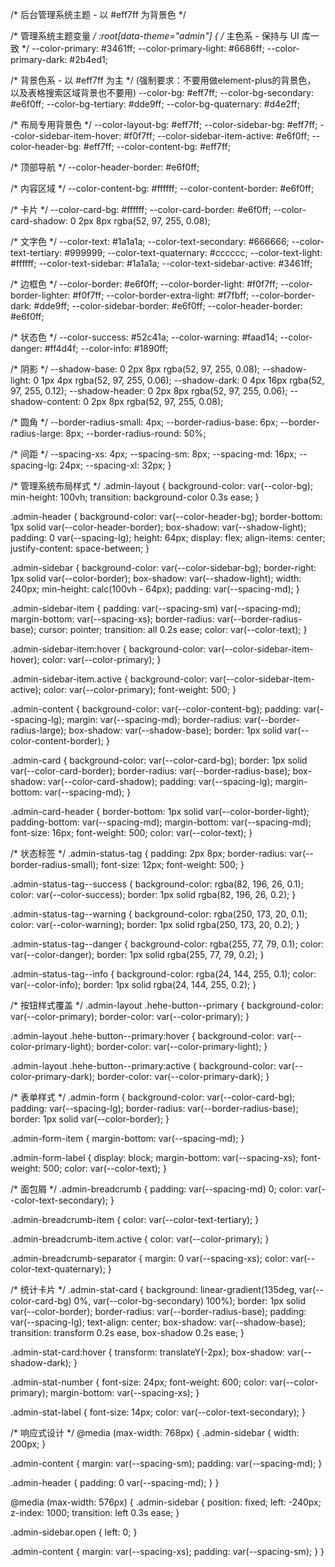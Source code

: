 /* 后台管理系统主题 - 以 #eff7ff 为背景色 */

/* 管理系统主题变量 */
:root[data-theme="admin"] {
  /* 主色系 - 保持与 UI 库一致 */
  --color-primary: #3461ff;
  --color-primary-light: #6686ff;
  --color-primary-dark: #2b4ed1;
  
  /* 背景色系 - 以 #eff7ff 为主 */ (强制要求：不要用做element-plus的背景色， 以及表格搜索区域背景也不要用)
  --color-bg: #eff7ff;
  --color-bg-secondary: #e6f0ff;
  --color-bg-tertiary: #dde9ff;
  --color-bg-quaternary: #d4e2ff;
  
  /* 布局专用背景色 */
  --color-layout-bg: #eff7ff;
  --color-sidebar-bg: #eff7ff;
  --color-sidebar-item-hover: #f0f7ff;
  --color-sidebar-item-active: #e6f0ff;
  --color-header-bg: #eff7ff;
  --color-content-bg: #eff7ff;
  
  /* 顶部导航 */
  --color-header-border: #e6f0ff;
  
  /* 内容区域 */
  --color-content-bg: #ffffff;
  --color-content-border: #e6f0ff;
  
  /* 卡片 */
  --color-card-bg: #ffffff;
  --color-card-border: #e6f0ff;
  --color-card-shadow: 0 2px 8px rgba(52, 97, 255, 0.08);
  
  /* 文字色 */
  --color-text: #1a1a1a;
  --color-text-secondary: #666666;
  --color-text-tertiary: #999999;
  --color-text-quaternary: #cccccc;
  --color-text-light: #ffffff;
  --color-text-sidebar: #1a1a1a;
  --color-text-sidebar-active: #3461ff;
  
  /* 边框色 */
  --color-border: #e6f0ff;
  --color-border-light: #f0f7ff;
  --color-border-lighter: #f0f7ff;
  --color-border-extra-light: #f7fbff;
  --color-border-dark: #dde9ff;
  --color-sidebar-border: #e6f0ff;
  --color-header-border: #e6f0ff;
  
  /* 状态色 */
  --color-success: #52c41a;
  --color-warning: #faad14;
  --color-danger: #ff4d4f;
  --color-info: #1890ff;
  
  /* 阴影 */
  --shadow-base: 0 2px 8px rgba(52, 97, 255, 0.08);
  --shadow-light: 0 1px 4px rgba(52, 97, 255, 0.06);
  --shadow-dark: 0 4px 16px rgba(52, 97, 255, 0.12);
  --shadow-header: 0 2px 8px rgba(52, 97, 255, 0.06);
  --shadow-content: 0 2px 8px rgba(52, 97, 255, 0.08);
  
  /* 圆角 */
  --border-radius-small: 4px;
  --border-radius-base: 6px;
  --border-radius-large: 8px;
  --border-radius-round: 50%;
  
  /* 间距 */
  --spacing-xs: 4px;
  --spacing-sm: 8px;
  --spacing-md: 16px;
  --spacing-lg: 24px;
  --spacing-xl: 32px;
}

/* 管理系统布局样式 */
.admin-layout {
  background-color: var(--color-bg);
  min-height: 100vh;
  transition: background-color 0.3s ease;
}

.admin-header {
  background-color: var(--color-header-bg);
  border-bottom: 1px solid var(--color-header-border);
  box-shadow: var(--shadow-light);
  padding: 0 var(--spacing-lg);
  height: 64px;
  display: flex;
  align-items: center;
  justify-content: space-between;
}

.admin-sidebar {
  background-color: var(--color-sidebar-bg);
  border-right: 1px solid var(--color-border);
  box-shadow: var(--shadow-light);
  width: 240px;
  min-height: calc(100vh - 64px);
  padding: var(--spacing-md);
}

.admin-sidebar-item {
  padding: var(--spacing-sm) var(--spacing-md);
  margin-bottom: var(--spacing-xs);
  border-radius: var(--border-radius-base);
  cursor: pointer;
  transition: all 0.2s ease;
  color: var(--color-text);
}

.admin-sidebar-item:hover {
  background-color: var(--color-sidebar-item-hover);
  color: var(--color-primary);
}

.admin-sidebar-item.active {
  background-color: var(--color-sidebar-item-active);
  color: var(--color-primary);
  font-weight: 500;
}

.admin-content {
  background-color: var(--color-content-bg);
  padding: var(--spacing-lg);
  margin: var(--spacing-md);
  border-radius: var(--border-radius-large);
  box-shadow: var(--shadow-base);
  border: 1px solid var(--color-content-border);
}

.admin-card {
  background-color: var(--color-card-bg);
  border: 1px solid var(--color-card-border);
  border-radius: var(--border-radius-base);
  box-shadow: var(--color-card-shadow);
  padding: var(--spacing-lg);
  margin-bottom: var(--spacing-md);
}

.admin-card-header {
  border-bottom: 1px solid var(--color-border-light);
  padding-bottom: var(--spacing-md);
  margin-bottom: var(--spacing-md);
  font-size: 16px;
  font-weight: 500;
  color: var(--color-text);
}

/* 状态标签 */
.admin-status-tag {
  padding: 2px 8px;
  border-radius: var(--border-radius-small);
  font-size: 12px;
  font-weight: 500;
}

.admin-status-tag--success {
  background-color: rgba(82, 196, 26, 0.1);
  color: var(--color-success);
  border: 1px solid rgba(82, 196, 26, 0.2);
}

.admin-status-tag--warning {
  background-color: rgba(250, 173, 20, 0.1);
  color: var(--color-warning);
  border: 1px solid rgba(250, 173, 20, 0.2);
}

.admin-status-tag--danger {
  background-color: rgba(255, 77, 79, 0.1);
  color: var(--color-danger);
  border: 1px solid rgba(255, 77, 79, 0.2);
}

.admin-status-tag--info {
  background-color: rgba(24, 144, 255, 0.1);
  color: var(--color-info);
  border: 1px solid rgba(24, 144, 255, 0.2);
}

/* 按钮样式覆盖 */
.admin-layout .hehe-button--primary {
  background-color: var(--color-primary);
  border-color: var(--color-primary);
}

.admin-layout .hehe-button--primary:hover {
  background-color: var(--color-primary-light);
  border-color: var(--color-primary-light);
}

.admin-layout .hehe-button--primary:active {
  background-color: var(--color-primary-dark);
  border-color: var(--color-primary-dark);
}

/* 表单样式 */
.admin-form {
  background-color: var(--color-card-bg);
  padding: var(--spacing-lg);
  border-radius: var(--border-radius-base);
  border: 1px solid var(--color-border);
}

.admin-form-item {
  margin-bottom: var(--spacing-md);
}

.admin-form-label {
  display: block;
  margin-bottom: var(--spacing-xs);
  font-weight: 500;
  color: var(--color-text);
}

/* 面包屑 */
.admin-breadcrumb {
  padding: var(--spacing-md) 0;
  color: var(--color-text-secondary);
}

.admin-breadcrumb-item {
  color: var(--color-text-tertiary);
}

.admin-breadcrumb-item.active {
  color: var(--color-primary);
}

.admin-breadcrumb-separator {
  margin: 0 var(--spacing-xs);
  color: var(--color-text-quaternary);
}

/* 统计卡片 */
.admin-stat-card {
  background: linear-gradient(135deg, var(--color-card-bg) 0%, var(--color-bg-secondary) 100%);
  border: 1px solid var(--color-border);
  border-radius: var(--border-radius-base);
  padding: var(--spacing-lg);
  text-align: center;
  box-shadow: var(--shadow-base);
  transition: transform 0.2s ease, box-shadow 0.2s ease;
}

.admin-stat-card:hover {
  transform: translateY(-2px);
  box-shadow: var(--shadow-dark);
}

.admin-stat-number {
  font-size: 24px;
  font-weight: 600;
  color: var(--color-primary);
  margin-bottom: var(--spacing-xs);
}

.admin-stat-label {
  font-size: 14px;
  color: var(--color-text-secondary);
}

/* 响应式设计 */
@media (max-width: 768px) {
  .admin-sidebar {
    width: 200px;
  }
  
  .admin-content {
    margin: var(--spacing-sm);
    padding: var(--spacing-md);
  }
  
  .admin-header {
    padding: 0 var(--spacing-md);
  }
}

@media (max-width: 576px) {
  .admin-sidebar {
    position: fixed;
    left: -240px;
    z-index: 1000;
    transition: left 0.3s ease;
  }
  
  .admin-sidebar.open {
    left: 0;
  }
  
  .admin-content {
    margin: var(--spacing-xs);
    padding: var(--spacing-sm);
  }
}
